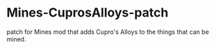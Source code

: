 # Mines-CuprosAlloys-patch
patch for Mines mod that adds Cupro's Alloys to the things that can be mined.
